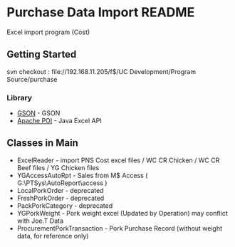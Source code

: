 # Purchase Data Import README
Excel import program (Cost)

## Getting Started
svn checkout : file://192.168.11.205/f$/UC Development/Program Source/purchase

### Library
* [GSON](https://github.com/google/gson) - GSON
* [Apache POI](https://poi.apache.org/) - Java Excel API

## Classes in Main

* ExcelReader - import PNS Cost excel files / WC CR Chicken / WC CR Beef files / YG Chicken files
* YGAccessAutoRpt - Sales from M$ Access ( G:\PTSys\AutoReport\access ) 
* LocalPorkOrder - deprecated
* FreshPorkOrder - deprecated
* PackPorkCategory - deprecated
* YGPorkWeight - Pork weight excel (Updated by Operation) may conflict with Joe.T Data
* ProcurementPorkTransaction - Pork Purchase Record (without weight data, for reference only)

